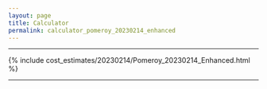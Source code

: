 ```yaml
---
layout: page
title: Calculator
permalink: calculator_pomeroy_20230214_enhanced
---
```


___

{% include cost_estimates/20230214/Pomeroy_20230214_Enhanced.html %}

___


